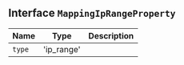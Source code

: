 ## Interface `MappingIpRangeProperty`

| Name | Type | Description |
| - | - | - |
| `type` | 'ip_range' | &nbsp; |
